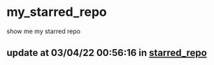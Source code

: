 # my_starred_repo
show me my starred repo

update at 03/04/22 00:56:16 in [starred_repo](./index.html)
---

